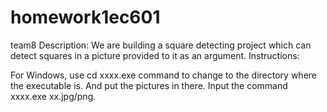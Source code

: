 # homework1ec601
team8
Description: We are building a square detecting project which can detect squares in a picture provided to it as an argument. 
Instructions: 

For Windows, use cd xxxx.exe command to change to the directory where the executable is. And put the pictures in there. Input the command xxxx.exe xx.jpg/png. 

